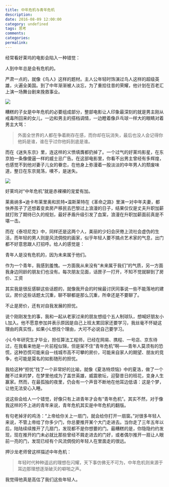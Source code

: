 ```yaml
---
title: 中年危机与青年危机
description:
date: 2016-08-09 12:00:00
category: undefined
tags: 思考
comments:
categories:
permalink:
---
```



经常看好莱坞的电影会陷入一种错觉：

人到中年总是会有危机的。

严肃一点的，就像《鸟人》这样的题材。主人公年轻时饰演过鸟人这样的超级英雄，火遍全美国。到了中年渐渐被人淡忘，为了重拾往昔的荣耀，他计划在百老汇上演一场舞台剧来挽救事业。

<!--more-->

![](http://upload-images.jianshu.io/upload_images/120563-57080599816b0e0f.jpg?imageMogr2/auto-orient/strip%7CimageView2/2/w/1240)

糟糕的子女是中年危机的必要组成部分，整部电影让人印象最深刻的就是男主刚从戒毒所回来的女儿，一边和男主的搭档调情，一边瞪着像乒乓球一样大的眼睛对着男主大骂：

>外面全世界的人都在争着刷存在感，而你却在玩消失，最后也没人会记得你他妈是谁，谁在乎过你他妈到底是谁。

而在《迷失东京》里，连这样的义愤填膺都扔掉了。一个过气的好莱坞影星，在东京拍一条像傻逼一样的威士忌广告。在这部电影里，你看不出男主曾经有多辉煌，也感觉不到他对妻子儿女的眷恋，在他身上弥漫着一股淡淡的中年男人的颓废味道，整日在东京晃荡，噢不，是迷失。

![](http://upload-images.jianshu.io/upload_images/120563-81f4cefa585ccd20.jpg?imageMogr2/auto-orient/strip%7CimageView2/2/w/1240)

好莱坞对“中年危机”就是赤裸裸的宠爱有加。

莱奥纳多•迪卡布莱里奥和凯特•温斯莱特在《革命之路》里演一对中年夫妻，都快养孩子了还想着变卖房产移民去巴黎过上浪漫的日子，结果仅仅是丈夫升职加薪就打败了期待已久的规划，最好矛盾升级引发了血案，浪漫在升职加薪面前真是不堪一击。

而在《泰坦尼克》中，同样还是这两个人，美丽的少妇会厌倦上流社会虚伪的生活，而年轻的男人则是风流倜傥的画家，似乎年轻人要不搞点艺术家的气息，出门都不好意思跟人打招呼。给人的感觉是：

青年人是没有危机的，因为未来属于他们。

作为一个青年，我感到羞愧。一方面我从来没有“未来属于我们”的气质，另一方面我身边同龄的朋友们也没有。每次朋友见面，话匣子一打开，不知不觉就聊到了房价、工资

其实我是很反感聊这些话题的，就像我开会的时候最讨厌同事说一些不能落地的建议。房价这些话题太沉重，聊不聊都是那么沉重，所幸还是不要聊了。

不止是房价，还有对自我发展的担忧。

说个刚刚发生的事，我和一起从老家过来的朋友想组个五人制球队，想喊好朋友小L加入。他不愿意参加并表示原因是自己上班太累回家还要学习，我丝毫不怀疑这理由的真实性，如果小L想找个理由，大可不必说自己要学习。

小L今年研究生才毕业，担任算法工程师，已经在网易、携程、一号店、京东待过，在我看来他是一片前程似锦，但是架不住“青年危机”啊——青年人莫须有的恐慌，这种恐慌可能来自一线城市高不可攀的房价，可能来自家人的期望、朋友的竞争，也可能是莫名的如影随形的担忧。

我给这种“担忧”找了一个非常好的比喻，就像《夏洛特烦恼》中的夏洛，做了一个醒不过来的梦，在梦里他成为了盖世英雄，威震歌坛，迎娶昔日的班花，变身人生赢家。然而，在最孤独的夜里，仍会有一个声音不断地在他耳边低语：这是个梦，让他无法安心入睡。

说这些会给人一个错觉，好像只有上进青年才会有“青年危机”。其实不然，对于像我这样的不上进的青年来说，青年危机其实是中年危机的翻版。

有句老掉牙的鸡汤：“上帝给你关上一扇门，就会给你打开一扇窗。”对很多年轻人来说，不管上帝给了你多少门，你总要推开某个大门走进去。当你走了三年五年以后，陆陆续续推开了几扇门，发现都不是你想要的门。最糟糕的是，你隐隐约约发现，现在推开的门未必就比那些曾经不屑走进去的门好，或者偶尔推开一扇让人眼前一亮的门，发现已经有个风流倜傥的年轻人在里面走的很远。

押沙龙老师曾这样描述中年危机：

> 年轻时代种种遥远的理想在闪耀，天下事仿佛无不可为，中年危机则来源于耳边那理想逐渐破灭的噼啪之声。

我觉得他真是高估了我们这些年轻人。